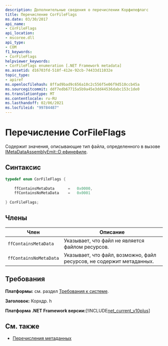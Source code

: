 ```yaml
---
description: Дополнительные сведения о перечислении Корфилефлагс
title: Перечисление CorFileFlags
ms.date: 03/30/2017
api_name:
- CorFileFlags
api_location:
- mscoree.dll
api_type:
- COM
f1_keywords:
- CorFileFlags
helpviewer_keywords:
- CorFileFlags enumeration [.NET Framework metadata]
ms.assetid: d16703fd-518f-412e-92cb-74433d11032e
topic_type:
- apiref
ms.openlocfilehash: 8ffad9bad9c656a10c2c556f5e06f9d510ccb45a
ms.sourcegitcommit: ddf7edb67715a5b9a45e3dd44536dabc153c1de0
ms.translationtype: MT
ms.contentlocale: ru-RU
ms.lasthandoff: 02/06/2021
ms.locfileid: "99784487"
---
```

# <a name="corfileflags-enumeration"></a>Перечисление CorFileFlags

Содержит значения, описывающие тип файла, определенного в вызове [IMetaDataAssemblyEmit::D ефинефиле](imetadataassemblyemit-definefile-method.md).  
  
## <a name="syntax"></a>Синтаксис  
  
```cpp  
typedef enum CorFileFlags {  
  
    ffContainsMetaData      =   0x0000,  
    ffContainsNoMetaData    =   0x0001  
  
} CorFileFlags;  
```  
  
## <a name="members"></a>Члены  
  
|Член|Описание|  
|------------|-----------------|  
|`ffContainsMetaData`|Указывает, что файл не является файлом ресурсов.|  
|`ffContainsNoMetaData`|Указывает, что файл, возможно, файл ресурсов, не содержит метаданных.|  
  
## <a name="requirements"></a>Требования  

 **Платформы:** см. раздел [Требования к системе](../../get-started/system-requirements.md).  
  
 **Заголовок:** Корхдр. h  
  
 **Платформа .NET Framework версии:**[!INCLUDE[net_current_v10plus](../../../../includes/net-current-v10plus-md.md)]  
  
## <a name="see-also"></a>См. также

- [Перечисления метаданных](metadata-enumerations.md)
